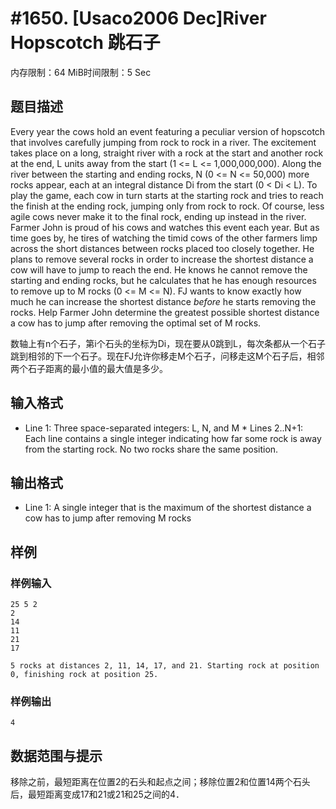 # #1650. [Usaco2006 Dec]River Hopscotch 跳石子

内存限制：64 MiB时间限制：5 Sec

## 题目描述

Every year the cows hold an event featuring a peculiar version of hopscotch that involves carefully jumping from rock to rock in a river. The excitement takes place on a long, straight river with a rock at the start and another rock at the end, L units away from the start (1 <= L <= 1,000,000,000). Along the river between the starting and ending rocks, N (0 <= N <= 50,000) more rocks appear, each at an integral distance Di from the start (0 < Di < L). To play the game, each cow in turn starts at the starting rock and tries to reach the finish at the ending rock, jumping only from rock to rock. Of course, less agile cows never make it to the final rock, ending up instead in the river. Farmer John is proud of his cows and watches this event each year. But as time goes by, he tires of watching the timid cows of the other farmers limp across the short distances between rocks placed too closely together. He plans to remove several rocks in order to increase the shortest distance a cow will have to jump to reach the end. He knows he cannot remove the starting and ending rocks, but he calculates that he has enough resources to remove up to M rocks (0 <= M <= N). FJ wants to know exactly how much he can increase the shortest distance *before* he starts removing the rocks. Help Farmer John determine the greatest possible shortest distance a cow has to jump after removing the optimal set of M rocks. 

数轴上有n个石子，第i个石头的坐标为Di，现在要从0跳到L，每次条都从一个石子跳到相邻的下一个石子。现在FJ允许你移走M个石子，问移走这M个石子后，相邻两个石子距离的最小值的最大值是多少。

## 输入格式

* Line 1: Three space-separated integers: L, N, and M * Lines 2..N+1: Each line contains a single integer indicating how far some rock is away from the starting rock. No two rocks share the same position. 

## 输出格式

* Line 1: A single integer that is the maximum of the shortest distance a cow has to jump after removing M rocks 

## 样例

### 样例输入

    
    25 5 2
    2
    14
    11
    21
    17
    
    5 rocks at distances 2, 11, 14, 17, and 21. Starting rock at position
    0, finishing rock at position 25.
    
    

### 样例输出

    
    4
    
    

## 数据范围与提示

   移除之前，最短距离在位置2的石头和起点之间；移除位置2和位置14两个石头后，最短距离变成17和21或21和25之间的4．
